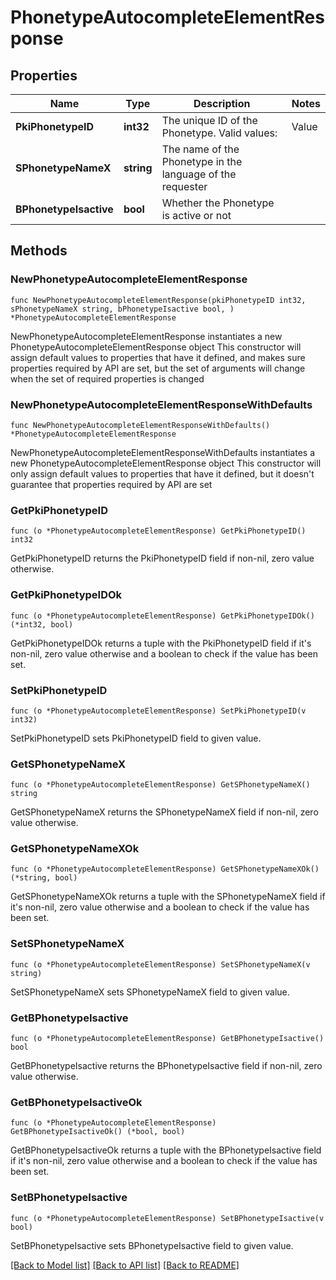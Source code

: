 # PhonetypeAutocompleteElementResponse

## Properties

Name | Type | Description | Notes
------------ | ------------- | ------------- | -------------
**PkiPhonetypeID** | **int32** | The unique ID of the Phonetype.  Valid values:  |Value|Description| |-|-| |1|Office| |2|Home| |3|Mobile| |4|Fax| |5|Pager| |6|Toll Free| | 
**SPhonetypeNameX** | **string** | The name of the Phonetype in the language of the requester | 
**BPhonetypeIsactive** | **bool** | Whether the Phonetype is active or not | 

## Methods

### NewPhonetypeAutocompleteElementResponse

`func NewPhonetypeAutocompleteElementResponse(pkiPhonetypeID int32, sPhonetypeNameX string, bPhonetypeIsactive bool, ) *PhonetypeAutocompleteElementResponse`

NewPhonetypeAutocompleteElementResponse instantiates a new PhonetypeAutocompleteElementResponse object
This constructor will assign default values to properties that have it defined,
and makes sure properties required by API are set, but the set of arguments
will change when the set of required properties is changed

### NewPhonetypeAutocompleteElementResponseWithDefaults

`func NewPhonetypeAutocompleteElementResponseWithDefaults() *PhonetypeAutocompleteElementResponse`

NewPhonetypeAutocompleteElementResponseWithDefaults instantiates a new PhonetypeAutocompleteElementResponse object
This constructor will only assign default values to properties that have it defined,
but it doesn't guarantee that properties required by API are set

### GetPkiPhonetypeID

`func (o *PhonetypeAutocompleteElementResponse) GetPkiPhonetypeID() int32`

GetPkiPhonetypeID returns the PkiPhonetypeID field if non-nil, zero value otherwise.

### GetPkiPhonetypeIDOk

`func (o *PhonetypeAutocompleteElementResponse) GetPkiPhonetypeIDOk() (*int32, bool)`

GetPkiPhonetypeIDOk returns a tuple with the PkiPhonetypeID field if it's non-nil, zero value otherwise
and a boolean to check if the value has been set.

### SetPkiPhonetypeID

`func (o *PhonetypeAutocompleteElementResponse) SetPkiPhonetypeID(v int32)`

SetPkiPhonetypeID sets PkiPhonetypeID field to given value.


### GetSPhonetypeNameX

`func (o *PhonetypeAutocompleteElementResponse) GetSPhonetypeNameX() string`

GetSPhonetypeNameX returns the SPhonetypeNameX field if non-nil, zero value otherwise.

### GetSPhonetypeNameXOk

`func (o *PhonetypeAutocompleteElementResponse) GetSPhonetypeNameXOk() (*string, bool)`

GetSPhonetypeNameXOk returns a tuple with the SPhonetypeNameX field if it's non-nil, zero value otherwise
and a boolean to check if the value has been set.

### SetSPhonetypeNameX

`func (o *PhonetypeAutocompleteElementResponse) SetSPhonetypeNameX(v string)`

SetSPhonetypeNameX sets SPhonetypeNameX field to given value.


### GetBPhonetypeIsactive

`func (o *PhonetypeAutocompleteElementResponse) GetBPhonetypeIsactive() bool`

GetBPhonetypeIsactive returns the BPhonetypeIsactive field if non-nil, zero value otherwise.

### GetBPhonetypeIsactiveOk

`func (o *PhonetypeAutocompleteElementResponse) GetBPhonetypeIsactiveOk() (*bool, bool)`

GetBPhonetypeIsactiveOk returns a tuple with the BPhonetypeIsactive field if it's non-nil, zero value otherwise
and a boolean to check if the value has been set.

### SetBPhonetypeIsactive

`func (o *PhonetypeAutocompleteElementResponse) SetBPhonetypeIsactive(v bool)`

SetBPhonetypeIsactive sets BPhonetypeIsactive field to given value.



[[Back to Model list]](../README.md#documentation-for-models) [[Back to API list]](../README.md#documentation-for-api-endpoints) [[Back to README]](../README.md)


